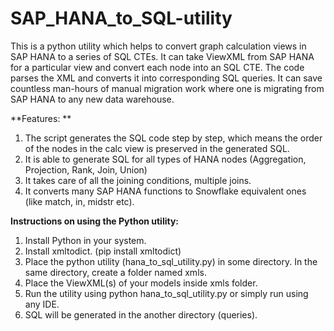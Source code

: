 # SAP_HANA_to_SQL-utility
This is a python utility which helps to convert graph calculation views in SAP HANA to a series of SQL CTEs. It can take ViewXML from SAP HANA for a particular view and convert each node into an SQL CTE. The code parses the XML and converts it into corresponding SQL queries. It can save countless man-hours of manual migration work where one is migrating from SAP HANA to any new data warehouse.

 

**Features: **

1. The script generates the SQL code step by step, which means the order of the nodes in the calc view is preserved in the generated SQL.
2. It is able to generate SQL for all types of HANA nodes (Aggregation, Projection, Rank, Join, Union)
3. It takes care of all the joining conditions, multiple joins.
4. It converts many SAP HANA functions to Snowflake equivalent ones (like match, in, midstr etc).
 

**Instructions on using the Python utility:**

1. Install Python in your system.
2. Install xmltodict. (pip install xmltodict)
3. Place the python utility (hana_to_sql_utility.py) in some directory. In the same directory, create a folder named xmls.
4. Place the ViewXML(s) of your models inside xmls folder.
5. Run the utility using python hana_to_sql_utility.py or simply run using any IDE.
6. SQL will be generated in the another directory (queries).
